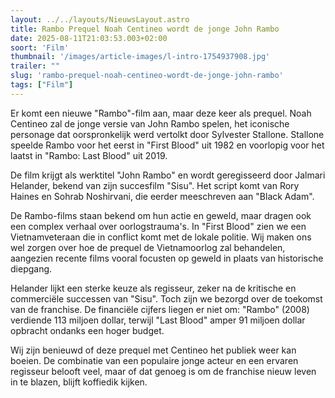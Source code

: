 ```yaml
---
layout: ../../layouts/NieuwsLayout.astro
title: Rambo Prequel Noah Centineo wordt de jonge John Rambo
date: 2025-08-11T21:03:53.003+02:00
soort: 'Film'
thumbnail: '/images/article-images/l-intro-1754937908.jpg'
trailer: ""
slug: 'rambo-prequel-noah-centineo-wordt-de-jonge-john-rambo'
tags: ["Film"]
---
```


Er komt een nieuwe "Rambo"-film aan, maar deze keer als prequel. Noah Centineo
zal de jonge versie van John Rambo spelen, het iconische personage dat
oorspronkelijk werd vertolkt door Sylvester Stallone. Stallone speelde Rambo
voor het eerst in "First Blood" uit 1982 en voorlopig voor het laatst in "Rambo:
Last Blood" uit 2019.

De film krijgt als werktitel "John Rambo" en wordt geregisseerd door Jalmari
Helander, bekend van zijn succesfilm "Sisu". Het script komt van Rory Haines en
Sohrab Noshirvani, die eerder meeschreven aan "Black Adam".

De Rambo-films staan bekend om hun actie en geweld, maar dragen ook een complex
verhaal over oorlogstrauma's. In "First Blood" zien we een Vietnamveteraan die
in conflict komt met de lokale politie. Wij maken ons wel zorgen over hoe de
prequel de Vietnamoorlog zal behandelen, aangezien recente films vooral focusten
op geweld in plaats van historische diepgang.

Helander lijkt een sterke keuze als regisseur, zeker na de kritische en
commerciële successen van "Sisu". Toch zijn we bezorgd over de toekomst van de
franchise. De financiële cijfers liegen er niet om: "Rambo" (2008) verdiende 113
miljoen dollar, terwijl "Last Blood" amper 91 miljoen dollar opbracht ondanks
een hoger budget.

Wij zijn benieuwd of deze prequel met Centineo het publiek weer kan boeien. De
combinatie van een populaire jonge acteur en een ervaren regisseur belooft veel,
maar of dat genoeg is om de franchise nieuw leven in te blazen, blijft koffiedik
kijken.